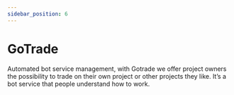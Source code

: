 ```yaml
---
sidebar_position: 6
---
```


# GoTrade
Automated bot service management, with Gotrade we offer project owners the possibility to trade on their own project or other projects they like. It’s a bot service that people understand how to work.